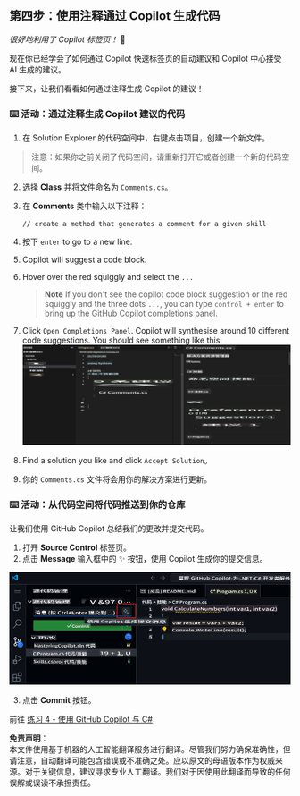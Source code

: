 ## 第四步：使用注释通过 Copilot 生成代码

_很好地利用了 Copilot 标签页！_ 🎉

现在你已经学会了如何通过 Copilot 快速标签页的自动建议和 Copilot 中心接受 AI 生成的建议。

接下来，让我们看看如何通过注释生成 Copilot 的建议！

### ⌨️ 活动：通过注释生成 Copilot 建议的代码

1. 在 Solution Explorer 的代码空间中，右键点击项目，创建一个新文件。

> 注意：如果你之前关闭了代码空间，请重新打开它或者创建一个新的代码空间。

2. 选择 **Class** 并将文件命名为 `Comments.cs`。
3. 在 **Comments** 类中输入以下注释：
   ```
   // create a method that generates a comment for a given skill
   ```
4. 按下 `enter` to go to a new line.
5. Copilot will suggest a code block.
6. Hover over the red squiggly and select the `...`

   > **Note**
   > If you don't see the copilot code block suggestion or the red squiggly and the three dots `...`, you can type `control + enter` to bring up the GitHub Copilot completions panel.

7. Click `Open Completions Panel`. Copilot will synthesise around 10 different code suggestions. You should see something like this:
   ![VS Code showing suggestions to a comment](../../../../translated_images/4-copilot-comment-0.6d733817584d7c65751a01a4f4bf7090f6ef3c6923baeb6d10f08b09eed81b1e.zh.png)
8. Find a solution you like and click `Accept Solution`。
9. 你的 `Comments.cs` 文件将会用你的解决方案进行更新。

### ⌨️ 活动：从代码空间将代码推送到你的仓库

让我们使用 GitHub Copilot 总结我们的更改并提交代码。

1. 打开 **Source Control** 标签页。
2. 点击 **Message** 输入框中的 ✨ 按钮，使用 Copilot 生成你的提交信息。

![通过 Copilot 生成提交信息的提交标签页](../../../../translated_images/2-skills-commit.a21070faad74ea7fda9187f6f246c0dedc9bfc02d1c89dfe0554c9f0b28f2994.zh.png)

3. 点击 **Commit** 按钮。

前往 [练习 4 - 使用 GitHub Copilot 与 C#](../../04-Using-GitHub-Copilot-with-CSharp/README.md)

**免责声明**：  
本文件使用基于机器的人工智能翻译服务进行翻译。尽管我们努力确保准确性，但请注意，自动翻译可能包含错误或不准确之处。应以原文的母语版本作为权威来源。对于关键信息，建议寻求专业人工翻译。我们对于因使用此翻译而导致的任何误解或误读不承担责任。